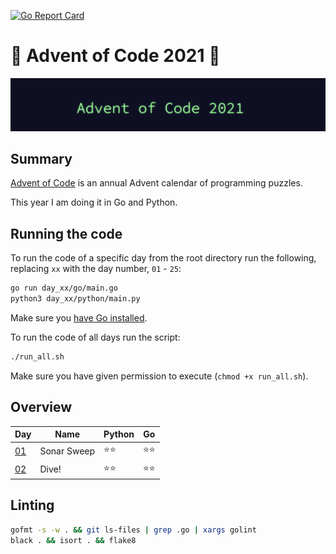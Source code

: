 [![Go Report Card](https://goreportcard.com/badge/github.com/orfeasa/advent-of-code-2021)](https://goreportcard.com/report/github.com/orfeasa/advent-of-code-2021)

# 🎄 Advent of Code 2021 🎄

![AoC2021 logo](https://raw.githubusercontent.com/orfeasa/advent-of-code-2021/master/header.png)

## Summary

[Advent of Code](http://adventofcode.com/) is an annual Advent calendar of programming puzzles.

This year I am doing it in Go and Python.

## Running the code

To run the code of a specific day from the root directory run the following, replacing `xx` with the day number, `01` - `25`:

```sh
go run day_xx/go/main.go
python3 day_xx/python/main.py
```

Make sure you [have Go installed](https://golang.org/doc/install).

To run the code of all days run the script:

```sh
./run_all.sh
```

Make sure you have given permission to execute (`chmod +x run_all.sh`).

## Overview

| Day                                       | Name        | Python | Go  |
| ----------------------------------------- | ----------- | ------ | --- |
| [01](https://adventofcode.com/2021/day/1) | Sonar Sweep | ⭐⭐     | ⭐⭐  |
| [02](https://adventofcode.com/2021/day/2) | Dive!       | ⭐⭐     | ⭐⭐  |

## Linting

```sh
gofmt -s -w . && git ls-files | grep .go | xargs golint
black . && isort . && flake8
```
